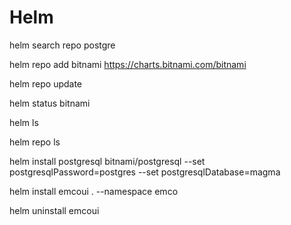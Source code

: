 # Helm


helm search repo postgre

helm repo add bitnami https://charts.bitnami.com/bitnami

helm repo update

helm status bitnami

helm ls 

helm repo ls

helm install postgresql bitnami/postgresql --set postgresqlPassword=postgres --set postgresqlDatabase=magma 

helm install emcoui . --namespace emco

helm uninstall emcoui
